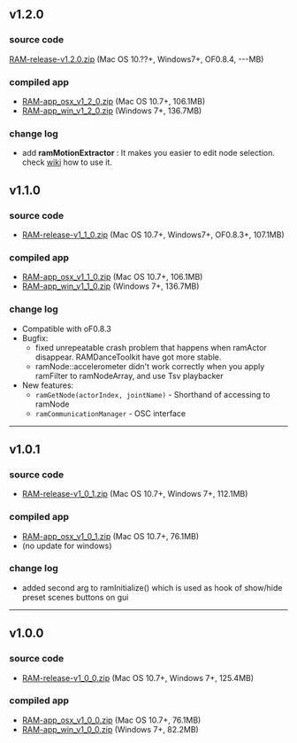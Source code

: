 ## v1.2.0

### source code
[RAM-release-v1.2.0.zip]() (Mac OS 10.??+, Windows7+, OF0.8.4, ---MB)

### compiled app
- [RAM-app_osx_v1_2_0.zip]() (Mac OS 10.7+, 106.1MB)
- [RAM-app_win_v1_2_0.zip]() (Windows 7+, 136.7MB)

### change log
- add **ramMotionExtractor** : It makes you easier to edit node selection. check [wiki](https://github.com/YCAMInterlab/RAMDanceToolkit/wiki/RAM-API-Reference-MotionExtractor_jp) how to use it.


## v1.1.0

### source code
- [RAM-release-v1_1_0.zip](https://github.com/YCAMInterlab/RAMDanceToolkit/releases/download/v1.1.0/RAM-release-v1_1_0.zip) (Mac OS 10.7+, Windows7+, OF0.8.3+, 107.1MB)

### compiled app
- [RAM-app_osx_v1_1_0.zip](https://github.com/YCAMInterlab/RAMDanceToolkit/releases/download/v1.1.0/RAM-app_osx_v1_1_0.zip) (Mac OS 10.7+, 106.1MB)
- [RAM-app_win_v1_1_0.zip](https://github.com/YCAMInterlab/RAMDanceToolkit/releases/download/v1.1.0/RAM-app_win_v1_1_0.zip) (Windows 7+, 136.7MB)

### change log

- Compatible with oF0.8.3
- Bugfix:
  - fixed unrepeatable crash problem that happens when ramActor disappear. RAMDanceToolkit have got more stable.
  - ramNode::accelerometer didn't work correctly when you apply ramFilter to ramNodeArray, and use Tsv playbacker
- New features:
  - `ramGetNode(actorIndex, jointName)` - Shorthand of accessing to ramNode
  - `ramCommunicationManager` - OSC interface


---


## v1.0.1

### source code
- [RAM-release-v1_0_1.zip](https://github.com/YCAMInterlab/RAMDanceToolkit/releases/download/v1.0.1/RAM-release-v1_0_1.zip) (Mac OS 10.7+, Windows 7+, 112.1MB)

### compiled app
- [RAM-app_osx_v1_0_1.zip](https://github.com/YCAMInterlab/RAMDanceToolkit/releases/download/v1.0.1/RAM-app_osx_v1_0_1.zip) (Mac OS 10.7+, 76.1MB)
- (no update for windows)

### change log

- added second arg to ramInitialize() which is used as hook of show/hide preset scenes buttons on gui


---


## v1.0.0

### source code
- [RAM-release-v1_0_0.zip](https://github.com/YCAMInterlab/RAMDanceToolkit/releases/download/v1.0.0/RAM-release-v1_0_0.zip) (Mac OS 10.7+, Windows 7+, 125.4MB)

### compiled app
- [RAM-app_osx_v1_0_0.zip](https://github.com/YCAMInterlab/RAMDanceToolkit/releases/download/v1.0.0/RAM-app_osx_v1_0_0.zip) (Mac OS 10.7+, 76.1MB)
- [RAM-app_win_v1_0_0.zip](https://github.com/YCAMInterlab/RAMDanceToolkit/releases/download/v1.0.0/RAM-app_win_v1_0_0.zip) (Windows 7+, 82.2MB)

